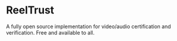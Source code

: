 # ReelTrust
A fully open source implementation for video/audio certification and verification. Free and available to all.
